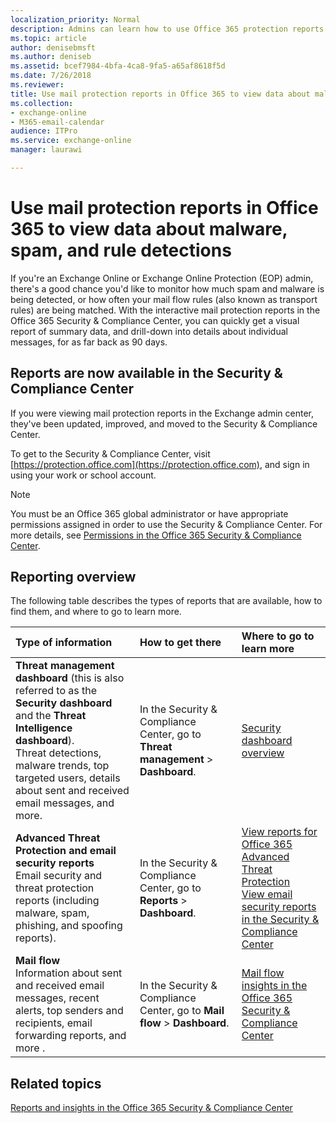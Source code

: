 ```yaml
---
localization_priority: Normal
description: Admins can learn how to use Office 365 protection reports for malware, spam, and mail flow rule detections.
ms.topic: article
author: denisebmsft
ms.author: deniseb
ms.assetid: bcef7984-4bfa-4ca8-9fa5-a65af8618f5d
ms.date: 7/26/2018
ms.reviewer: 
title: Use mail protection reports in Office 365 to view data about malware, spam, and rule detections
ms.collection: 
- exchange-online
- M365-email-calendar
audience: ITPro
ms.service: exchange-online
manager: laurawi

---
```


# Use mail protection reports in Office 365 to view data about malware, spam, and rule detections

If you're an Exchange Online or Exchange Online Protection (EOP) admin, there's a good chance you'd like to monitor how much spam and malware is being detected, or how often your mail flow rules (also known as transport rules) are being matched. With the interactive mail protection reports in the Office 365 Security & Compliance Center, you can quickly get a visual report of summary data, and drill-down into details about individual messages, for as far back as 90 days.

## Reports are now available in the Security & Compliance Center

If you were viewing mail protection reports in the Exchange admin center, they've been updated, improved, and moved to the Security & Compliance Center.

To get to the Security & Compliance Center, visit [https://protection.office.com](https://protection.office.com), and sign in using your work or school account.

> [!NOTE]
> You must be an Office 365 global administrator or have appropriate permissions assigned in order to use the Security & Compliance Center. For more details, see [Permissions in the Office 365 Security & Compliance Center](https://support.office.com/article/d10608af-7934-490a-818e-e68f17d0e9c1).

## Reporting overview

The following table describes the types of reports that are available, how to find them, and where to go to learn more.

|**Type of information**|**How to get there**|**Where to go to learn more**|
|:-----|:-----|:-----|
|**Threat management dashboard** (this is also referred to as the **Security dashboard** and the **Threat Intelligence dashboard**). <br/> Threat detections, malware trends, top targeted users, details about sent and received email messages, and more.|In the Security & Compliance Center, go to **Threat management** \> **Dashboard**.|[Security dashboard overview](https://docs.microsoft.com/en-us/office365/securitycompliance/security-dashboard)|
|**Advanced Threat Protection and email security reports** <br/> Email security and threat protection reports (including malware, spam, phishing, and spoofing reports).| In the Security & Compliance Center, go to **Reports** > **Dashboard**.|[View reports for Office 365 Advanced Threat Protection](https://docs.microsoft.com/en-us/office365/securitycompliance/view-reports-for-atp)  <br/>  [View email security reports in the Security & Compliance Center](https://docs.microsoft.com/en-us/office365/securitycompliance/view-email-security-reports)|
|**Mail flow** <br/> Information about sent and received email messages, recent alerts, top senders and recipients, email forwarding reports, and more .| In the Security & Compliance Center, go to **Mail flow** > **Dashboard**.|[Mail flow insights in the Office 365 Security & Compliance Center](https://docs.microsoft.com/en-us/office365/securitycompliance/mail-flow-insights-v2)|

## Related topics

[Reports and insights in the Office 365 Security & Compliance Center](https://support.office.com/article/e3e95f68-36e9-4256-bcca-78fe7fe5ea5d)

